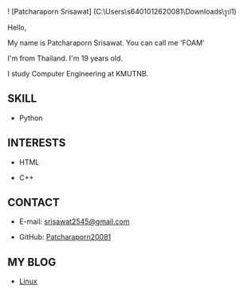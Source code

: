 ! [Patcharaporn Srisawat] (C:\Users\s6401012620081\Downloads\รูป1)

Hello,

My name is Patcharaporn Srisawat. You can call me 'FOAM'

I'm from Thailand. I'm 19 years old.

I study Computer Engineering at KMUTNB.

## SKILL
* Python

## INTERESTS
* HTML

* C++

## CONTACT
* E-mail: srisawat2545@gmail.com

* GitHub: [Patcharaporn20081](https://patcharaporn20081.github.io/)

## MY BLOG
* [Linux](https://patcharaporn20081.github.io/)
